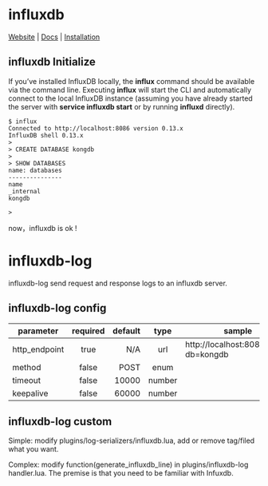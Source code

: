 # influxdb

[Website](https://www.influxdata.com) |
[Docs](https://docs.influxdata.com/influxdb/v0.13/) |
[Installation](https://docs.influxdata.com/influxdb/v0.13/introduction/installation/)

## influxdb Initialize
If you’ve installed InfluxDB locally, the **influx** command should be available via the command line. Executing **influx** will start the CLI and automatically connect to the local InfluxDB instance (assuming you have already started the server with **service influxdb start** or by running **influxd** directly). 

```
$ influx
Connected to http://localhost:8086 version 0.13.x
InfluxDB shell 0.13.x
>
> CREATE DATABASE kongdb
>
> SHOW DATABASES
name: databases
---------------
name
_internal
kongdb

>

```

now，influxdb is ok ! 

# influxdb-log

influxdb-log send request and response logs to an influxdb server.

## influxdb-log config


| parameter | required | default | type |sample
| --------- |:--------:| -------:|:----:|------
| http_endpoint | true | N/A | url | http://localhost:8086/write?db=kongdb
| method | false | POST | enum
| timeout | false | 10000 | number
| keepalive | false | 60000 | number

## influxdb-log custom
Simple: modify plugins/log-serializers/influxdb.lua, add or remove tag/filed  what you want.

Complex: modify function(generate_influxdb_line) in plugins/influxdb-log handler.lua. The premise is that you need to be familiar with Infuxdb.

